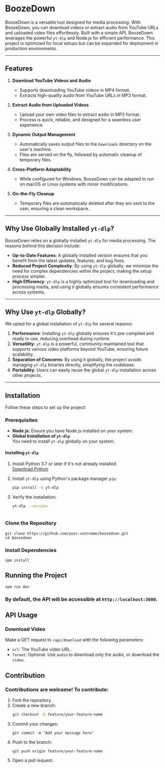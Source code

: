 # BoozeDown

BoozeDown is a versatile tool designed for media processing. With BoozeDown, you can download videos or extract audio from YouTube URLs and uploaded video files effortlessly. Built with a simple API, BoozeDown leverages the powerful `yt-dlp` and Node.js for efficient performance. This project is optimized for local setups but can be expanded for deployment in production environments.

---

## Features

1. **Download YouTube Videos and Audio**  
   - Supports downloading YouTube videos in MP4 format.  
   - Extracts high-quality audio from YouTube URLs in MP3 format.

2. **Extract Audio from Uploaded Videos**  
   - Upload your own video files to extract audio in MP3 format.  
   - Process is quick, reliable, and designed for a seamless user experience.

3. **Dynamic Output Management**  
   - Automatically saves output files to the `Downloads` directory on the user's machine.  
   - Files are served on the fly, followed by automatic cleanup of temporary files.

4. **Cross-Platform Adaptability**  
   - While configured for Windows, BoozeDown can be adapted to run on macOS or Linux systems with minor modifications.

5. **On-the-Fly Cleanup**  
   - Temporary files are automatically deleted after they are sent to the user, ensuring a clean workspace.

---

## Why Use Globally Installed `yt-dlp`?

BoozeDown relies on a globally installed `yt-dlp` for media processing. The reasons behind this decision include:

- **Up-to-Date Features**: A globally installed version ensures that you benefit from the latest updates, features, and bug fixes.  
- **Reduced Project Complexity**: By using `yt-dlp` globally, we minimize the need for complex dependencies within the project, making the setup process simpler.  
- **High Efficiency**: `yt-dlp` is a highly optimized tool for downloading and processing media, and using it globally ensures consistent performance across systems.

---

## Why Use `yt-dlp` Globally?

We opted for a global installation of `yt-dlp` for several reasons:

1. **Performance**: Installing `yt-dlp` globally ensures it's pre-compiled and ready to use, reducing overhead during runtime.
2. **Versatility**: `yt-dlp` is a powerful, community-maintained tool that supports various video platforms beyond YouTube, ensuring future scalability.
3. **Separation of Concerns**: By using it globally, the project avoids managing `yt-dlp` binaries directly, simplifying the codebase.
4. **Portability**: Users can easily reuse the global `yt-dlp` installation across other projects.

---

## Installation

Follow these steps to set up the project:

### Prerequisites

- **Node.js**: Ensure you have Node.js installed on your system.
- **Global Installation of `yt-dlp`**:  
  You need to install `yt-dlp` globally on your system.  

#### Installing `yt-dlp`
1. Install Python 3.7 or later if it's not already installed.  
   [Download Python](https://www.python.org/downloads/)

2. Install `yt-dlp` using Python's package manager `pip`:  
   ```bash
   pip install -U yt-dlp
3. Verify the installation:
   ```bash
   yt-dlp --version
     
### Clone the Repository
    git clone https://github.com/your-username/boozedown.git
    cd boozedown
### Install Dependencies
    npm install
## Running the Project
    npm run dev
### By default, the API will be accessible at `http://localhost:3000`.

## API Usage
### Download Video
Make a GET request to `/api/download` with the following parameters:
- `url`: The YouTube video URL.
- `format`: Optional. Use `audio` to download only the audio, or download the `video`.

## Contribution
### Contributions are welcome! To contribute:
1. Fork the repository.
2. Create a new branch:
   ```bash
   git checkout -b feature/your-feature-name
3. Commit your changes:
   ```
   git commit -m "Add your message here"
4. Push to the branch:
   ```
   git push origin feature/your-feature-name
5. Open a pull request.
